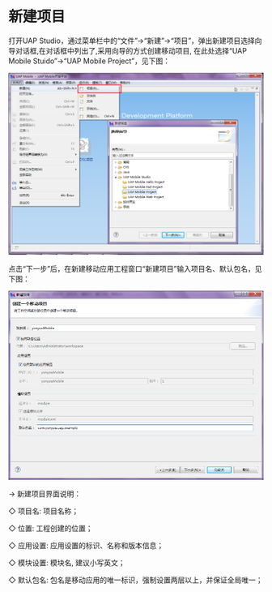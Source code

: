 # 新建项目

打开UAP Studio，通过菜单栏中的“文件”->“新建”->“项目”，弹出新建项目选择向导对话框,在对话框中列出了,采用向导的方式创建移动项目, 在此处选择“UAP Mobile Stuido”->“UAP Mobile Project”，见下图：

![](/articles/studio/5-/images/image12.png)

点击“下一步”后，在新建移动应用工程窗口“新建项目”输入项目名、默认包名，见下图：

![](/articles/studio/5-/images/image13.png)

→ 新建项目界面说明： 

◇ 项目名: 项目名称；

◇ 位置: 工程创建的位置；

◇ 应用设置: 应用设置的标识、名称和版本信息； 

◇ 模块设置: 模块名, 建议小写英文；

◇ 默认包名: 包名是移动应用的唯一标识，强制设置两层以上，并保证全局唯一；




